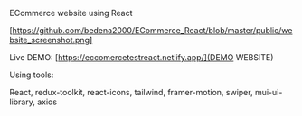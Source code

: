 ECommerce website using React

[https://github.com/bedena2000/ECommerce_React/blob/master/public/website_screenshot.png]

Live DEMO:
[https://eccomercetestreact.netlify.app/](DEMO WEBSITE)



Using tools:

React, redux-toolkit, react-icons, tailwind, framer-motion, swiper, mui-ui-library, axios
